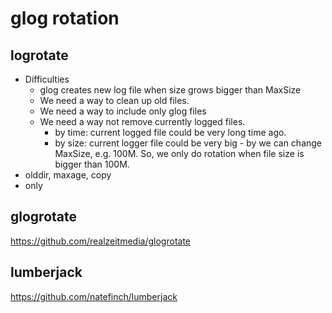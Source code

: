 # glog rotation
## logrotate
* Difficulties
  * glog creates new log file when size grows bigger than MaxSize
  * We need a way to clean up old files.  
  * We need a way to include only glog files 
  * We need a way not remove currently logged files.
    * by time: current logged file could be very long time ago.
    * by size: current logger file could be very big - by we can change MaxSize, e.g. 100M. So, we only do rotation when file size is bigger than 100M. 
* olddir, maxage, copy 
* only

## glogrotate
https://github.com/realzeitmedia/glogrotate

## lumberjack
https://github.com/natefinch/lumberjack
